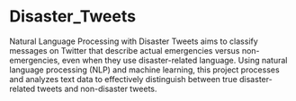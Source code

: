 # Disaster_Tweets

Natural Language Processing with Disaster Tweets aims to classify messages on Twitter that describe actual emergencies versus non-emergencies, even when they use disaster-related language. Using natural language processing (NLP) and machine learning, this project processes and analyzes text data to effectively distinguish between true disaster-related tweets and non-disaster tweets.

